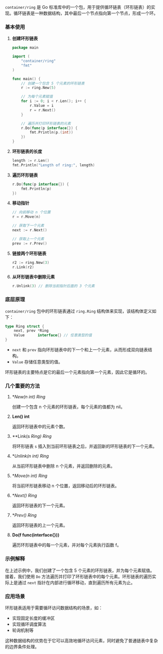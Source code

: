 `container/ring` 是 Go 标准库中的一个包，用于提供循环链表（环形链表）的实现。循环链表是一种数据结构，其中最后一个节点指向第一个节点，形成一个环。

### 基本使用

1. **创建环形链表**

   ```go
   package main

   import (
       "container/ring"
       "fmt"
   )

   func main() {
       // 创建一个包含 5 个元素的环形链表
       r := ring.New(5)

       // 为每个元素赋值
       for i := 0; i < r.Len(); i++ {
           r.Value = i
           r = r.Next()
       }

       // 遍历并打印环形链表的元素
       r.Do(func(p interface{}) {
           fmt.Println(p.(int))
       })
   }
   ```

2. **环形链表的长度**

   ```go
   length := r.Len()
   fmt.Println("Length of ring:", length)
   ```

3. **遍历环形链表**

   ```go
   r.Do(func(p interface{}) {
       fmt.Println(p)
   })
   ```

4. **移动指针**

   ```go
   // 向前移动 n 个位置
   r = r.Move(n)
   
   // 获取下一个元素
   next := r.Next()
   
   // 获取上一个元素
   prev := r.Prev()
   ```

5. **链接两个环形链表**

   ```go
   r2 := ring.New(3)
   r.Link(r2)
   ```

6. **从环形链表中删除元素**

   ```go
   r.Unlink(3) // 删除当前指针后面的 3 个元素
   ```

### 底层原理

`container/ring` 包中的环形链表通过 `ring.Ring` 结构体来实现，该结构体定义如下：

```go
type Ring struct {
    next, prev *Ring
    Value      interface{} // 任意类型的值
}
```

- `next` 和 `prev` 指向环形链表中的下一个和上一个元素，从而形成双向链表结构。
- `Value` 存储任意类型的值。

环形链表的主要特点是它的最后一个元素指向第一个元素，因此它是循环的。

### 几个重要的方法

1. **New(n int) *Ring**

   创建一个包含 n 个元素的环形链表，每个元素的值都为 nil。

2. **Len() int**

   返回环形链表中的元素个数。

3. **Link(s *Ring) *Ring**

   将环形链表 `s` 插入到当前环形链表之后，并返回新的环形链表的下一个元素。

4. **Unlink(n int) *Ring**

   从当前环形链表中删除 n 个元素，并返回删除的元素。

5. **Move(n int) *Ring**

   将当前环形链表移动 n 个位置，返回移动后的环形链表。

6. **Next() *Ring**

   返回环形链表的下一个元素。

7. **Prev() *Ring**

   返回环形链表的上一个元素。

8. **Do(f func(interface{}))**

   遍历环形链表中的每一个元素，并对每个元素执行函数 f。

### 示例解释

在上述示例中，我们创建了一个包含 5 个元素的环形链表，并为每个元素赋值。接着，我们使用 `Do` 方法遍历并打印了环形链表中的每个元素。环形链表的遍历实际上是通过 `next` 指针在内部进行循环移动，直到遍历所有元素为止。

### 应用场景

环形链表适用于需要循环访问数据结构的场景，如：
- 实现固定长度的缓冲区
- 实现循环调度算法
- 轮询机制等

这种数据结构的优势在于它可以高效地循环访问元素，同时避免了普通链表中复杂的边界条件处理。